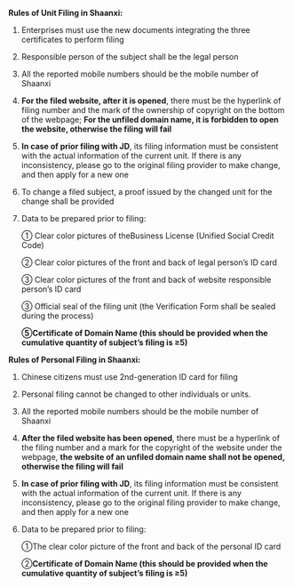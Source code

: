 **Rules of Unit Filing in Shaanxi:**

1. Enterprises must use the new documents integrating the three certificates to perform filing

2. Responsible person of the subject shall be the legal person

3. All the reported mobile numbers should be the mobile number of Shaanxi

4. **For the filed website, after it is opened**, there must be the hyperlink of filing number and the mark of the ownership of copyright on the bottom of the webpage; **For the unfiled domain name, it is forbidden to open the website, otherwise the filing will fail**

5. **In case of prior filing with JD**, its filing information must be consistent with the actual information of the current unit. If there is any inconsistency, please go to the original filing provider to make change, and then apply for a new one

6. To change a filed subject, a proof issued by the changed unit for the change shall be provided

7. Data to be prepared prior to filing:

   ① Clear color pictures of theBusiness License (Unified Social Credit Code)

   ② Clear color pictures of the front and back of legal person’s ID card

   ③ Clear color pictures of the front and back of website responsible person’s ID card

   ③ Official seal of the filing unit (the Verification Form shall be sealed during the process)

   **⑤Certificate of Domain Name (this should be provided when the cumulative quantity of subject’s filing is ≥5)**

**Rules of Personal Filing in Shaanxi:**

1. Chinese citizens must use 2nd-generation ID card for filing

2. Personal filing cannot be changed to other individuals or units.

3. All the reported mobile numbers should be the mobile number of Shaanxi

4. **After the filed website has been opened**, there must be a hyperlink of the filing number and a mark for the copyright of the website under the webpage, **the website of an unfiled domain name shall not be opened, otherwise the filing will fail**

5. **In case of prior filing with JD**, its filing information must be consistent with the actual information of the current unit. If there is any inconsistency, please go to the original filing provider to make change, and then apply for a new one

6. Data to be prepared prior to filing:

   ①The clear color picture of the front and back of the personal ID card

   ②**Certificate of Domain Name (this should be provided when the cumulative quantity of subject’s filing is ≥5)**